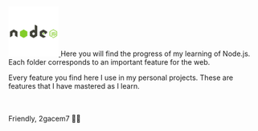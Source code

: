 <a href="https://nodejs.org" target="_blank"> <img src="https://raw.githubusercontent.com/devicons/devicon/master/icons/nodejs/nodejs-original-wordmark.svg" alt="nodejs" width="100" height="100"/> </a>
Here you will find the progress of my learning of Node.js. Each folder corresponds to an important feature for the web. <br>

Every feature you find here I use in my personal projects.  These are features that I have mastered as I learn.



<br> <br> Friendly, 2gacem7 👨‍💻 <br>

